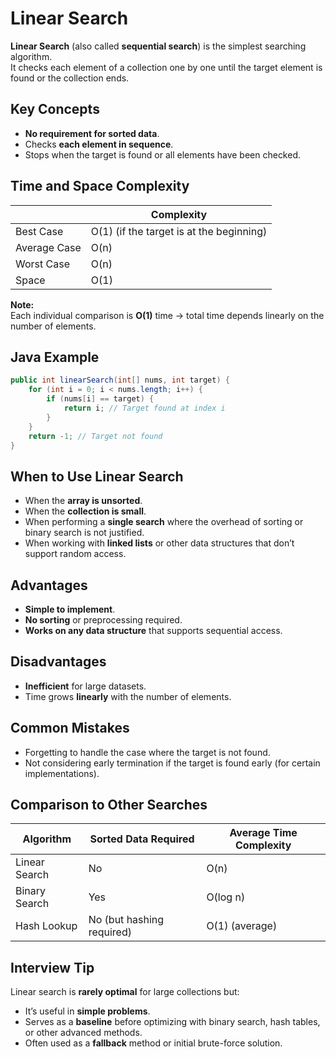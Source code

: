 # Linear Search

**Linear Search** (also called **sequential search**) is the simplest searching algorithm.  
It checks each element of a collection one by one until the target element is found or the collection ends.

## Key Concepts

- **No requirement for sorted data**.
- Checks **each element in sequence**.
- Stops when the target is found or all elements have been checked.

## Time and Space Complexity

|              | Complexity                               |
| ------------ | ---------------------------------------- |
| Best Case    | O(1) (if the target is at the beginning) |
| Average Case | O(n)                                     |
| Worst Case   | O(n)                                     |
| Space        | O(1)                                     |

**Note:**  
Each individual comparison is **O(1)** time → total time depends linearly on the number of elements.

## Java Example

```java showLineNumbers
public int linearSearch(int[] nums, int target) {
    for (int i = 0; i < nums.length; i++) {
        if (nums[i] == target) {
            return i; // Target found at index i
        }
    }
    return -1; // Target not found
}
```

## When to Use Linear Search

- When the **array is unsorted**.
- When the **collection is small**.
- When performing a **single search** where the overhead of sorting or binary search is not justified.
- When working with **linked lists** or other data structures that don’t support random access.

## Advantages

- **Simple to implement**.
- **No sorting** or preprocessing required.
- **Works on any data structure** that supports sequential access.

## Disadvantages

- **Inefficient** for large datasets.
- Time grows **linearly** with the number of elements.

## Common Mistakes

- Forgetting to handle the case where the target is not found.
- Not considering early termination if the target is found early (for certain implementations).

## Comparison to Other Searches

| Algorithm     | Sorted Data Required      | Average Time Complexity |
| ------------- | ------------------------- | ----------------------- |
| Linear Search | No                        | O(n)                    |
| Binary Search | Yes                       | O(log n)                |
| Hash Lookup   | No (but hashing required) | O(1) (average)          |

## Interview Tip

Linear search is **rarely optimal** for large collections but:

- It’s useful in **simple problems**.
- Serves as a **baseline** before optimizing with binary search, hash tables, or other advanced methods.
- Often used as a **fallback** method or initial brute-force solution.
